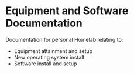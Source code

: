 # Equipment and Software Documentation
Documentation for personal Homelab relating to:
- Equipment attainment and setup
- New operating system install
- Software install and setup

